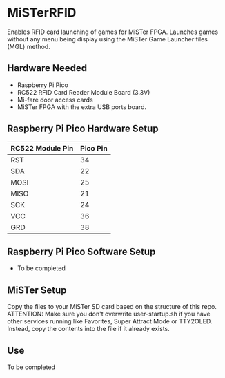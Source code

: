 # MiSTerRFID
Enables RFID card launching of games for MiSTer FPGA. Launches games without any menu being display using the MiSTer Game Launcher files (MGL) method. 

## Hardware Needed
- Raspberry Pi Pico 
- RC522 RFID Card Reader Module Board (3.3V)
- Mi-fare door access cards
- MiSTer FPGA with the extra USB ports board.

## Raspberry Pi Pico Hardware Setup
| RC522 Module Pin | Pico Pin|
|---|---|
|RST|34|
|SDA|22|
|MOSI|25|
|MISO|21|
|SCK|24|
|VCC|36|
|GRD|38|


## Raspberry Pi Pico Software Setup
- To be completed

## MiSTer Setup
Copy the files to your MiSTer SD card based on the structure of this repo. ATTENTION: Make sure you don't overwrite user-startup.sh if you have other services running like Favorites, Super Attract Mode or TTY2OLED. Instead, copy the contents into the file if it already exists.
  
## Use
To be completed
